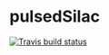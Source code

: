 # pulsedSilac

<!-- badges: start -->
[![Travis build status](https://travis-ci.org/marcpaga/pulsedSilac.svg?branch=master)](https://travis-ci.org/marcpaga/pulsedSilac)
<!-- badges: end -->

